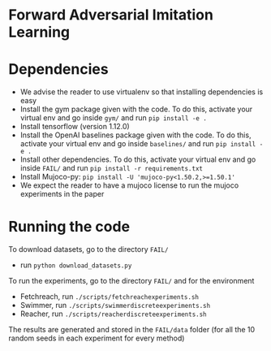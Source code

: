 # Forward Adversarial Imitation Learning

# Dependencies

* We advise the reader to use virtualenv so that installing dependencies is easy
* Install the gym package given with the code. To do this, activate your virtual env and go inside `gym/` and run `pip install -e .`
* Install tensorflow (version 1.12.0)
* Install the OpenAI baselines package given with the code. To do this, activate your virtual env and go inside `baselines/` and run `pip install -e .`
* Install other dependencies. To do this, activate your virtual env and go inside `FAIL/` and run `pip install -r requirements.txt`
* Install Mujoco-py: `pip install -U 'mujoco-py<1.50.2,>=1.50.1'`
* We expect the reader to have a mujoco license to run the mujoco experiments in the paper

# Running the code

To download datasets, go to the directory `FAIL/`
  * run `python download_datasets.py`

To run the experiments, go to the directory `FAIL/` and for the environment
  * Fetchreach, run `./scripts/fetchreachexperiments.sh`
  * Swimmer, run `./scripts/swimmerdiscreteexperiments.sh`
  * Reacher, run `./scripts/reacherdiscreteexperiments.sh`
  
The results are generated and stored in the `FAIL/data` folder (for all the 10 random seeds in each experiment for every method)

